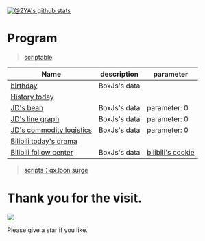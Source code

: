 [![@2YA's github stats](https://github-readme-stats.vercel.app/api?username=2YA&show_icons=true)](https://github.com/anuraghazra/github-readme-stats)
# Program

> [scriptable](https://github.com/dompling/Scriptable)

| Name                          | description       | parameter                                                                                            |
| ----------------------------- | ---------- | --------------------------------------------------------------------------------------------------- |
| [birthday](https://github.com/dompling/Scriptable/tree/master/Scripts/Birthday.js)            | BoxJs's data |                                                                                                     |
| [History today](https://github.com/dompling/Scriptable/tree/master/Scripts/HistoryToday.js) |            |                                                                                                     |
| [JD's bean](https://github.com/dompling/Scriptable/tree/master/Scripts/JDDou.js)    | BoxJs's data | parameter: 0                                                |
| [JD's line graph](https://github.com/dompling/Scriptable/tree/master/Scripts/JDDouK.js) | BoxJs's data | parameter: 0                                                |
| [JD's commodity logistics](https://github.com/dompling/Scriptable/tree/master/Scripts/JDWuLiu.js)      | BoxJs's data | parameter: 0                                                |
| [Bilibili today's drama](https://github.com/dompling/Scriptable/tree/master/Scripts/BiliBiliWatch.js)  |            |                                                                                                     |
| [Bilibili follow center](https://github.com/dompling/Scriptable/tree/master/Scripts/BiliBili.js)  | BoxJs's data | [bilibili's cookie](https://raw.githubusercontent.com/dompling/Script/master/BiliBili/bilibili.cookie.js) |

> [scripts：qx,loon,surge](https://github.com/dompling/Script)

# Thank you for the visit.
![](http://profile-counter.glitch.me/2YA/count.svg)

Please give a star if you like.

